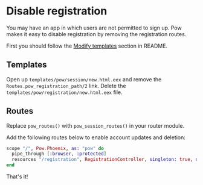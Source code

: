 # Disable registration

You may have an app in which users are not permitted to sign up. Pow makes it easy to disable registration by removing the registration routes.

First you should follow the [Modify templates](../README.md#modify-templates) section in README.

## Templates

Open up `templates/pow/session/new.html.eex` and remove the `Routes.pow_registration_path/2` link. Delete the `templates/pow/registration/new.html.eex` file.

## Routes

Replace `pow_routes()` with `pow_session_routes()` in your router module.

Add the following routes below to enable account updates and deletion:

```elixir
scope "/", Pow.Phoenix, as: "pow" do
  pipe_through [:browser, :protected]
  resources "/registration", RegistrationController, singleton: true, only: [:edit, :update, :delete]
end
```

That's it!
